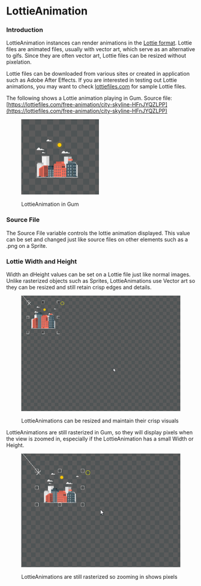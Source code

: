 # LottieAnimation

### Introduction

LottieAnimation instances can render animations in the [Lottie format](https://en.wikipedia.org/wiki/Lottie_\(file_format\)). Lottie files are animated files, usually with vector art, which serve as an alternative to gifs. Since they are often vector art, Lottie files can be resized without pixelation.&#x20;

Lottie files can be downloaded from various sites or created in application such as Adobe After Effects. If you are interested in testing out Lottie animations, you may want to check [lottiefiles.com](https://lottiefiles.com/) for sample Lottie files.

The following shows a Lottie animation playing in Gum. Source file: [https://lottiefiles.com/free-animation/city-skyline-HFnJYQZLPP](https://lottiefiles.com/free-animation/city-skyline-HFnJYQZLPP)

<figure><img src="../../../.gitbook/assets/30_05 38 06 (1).gif" alt=""><figcaption><p>LottieAnimation in Gum</p></figcaption></figure>

### Source File

The Source File variable controls the lottie animation displayed. This value can be set and changed just like source files on other elements such as a .png on a Sprite.

### Lottie Width and Height

Width an dHeight values can be set on a Lottie file just like normal images. Unlike rasterized objects such as Sprites, LottieAnimations use Vector art so they can be resized and still retain crisp edges and details.

<figure><img src="../../../.gitbook/assets/30_05 41 15.gif" alt=""><figcaption><p>LottieAnimations can be resized and maintain their crisp visuals</p></figcaption></figure>

LottieAnimations are still rasterized in Gum, so they will display pixels when the view is zoomed in, especially if the LottieAnimation has a small Width or Height.

<figure><img src="../../../.gitbook/assets/30_05 44 20.gif" alt=""><figcaption><p>LottieAnimations are still rasterized so zooming in shows pixels</p></figcaption></figure>
